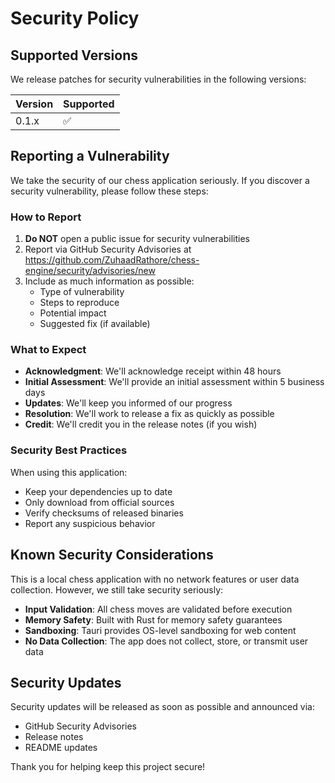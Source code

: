 # Security Policy

## Supported Versions

We release patches for security vulnerabilities in the following versions:

| Version | Supported          |
| ------- | ------------------ |
| 0.1.x   | :white_check_mark: |

## Reporting a Vulnerability

We take the security of our chess application seriously. If you discover a security vulnerability, please follow these steps:

### How to Report

1. **Do NOT** open a public issue for security vulnerabilities
2. Report via GitHub Security Advisories at https://github.com/ZuhaadRathore/chess-engine/security/advisories/new
3. Include as much information as possible:
   - Type of vulnerability
   - Steps to reproduce
   - Potential impact
   - Suggested fix (if available)

### What to Expect

- **Acknowledgment**: We'll acknowledge receipt within 48 hours
- **Initial Assessment**: We'll provide an initial assessment within 5 business days
- **Updates**: We'll keep you informed of our progress
- **Resolution**: We'll work to release a fix as quickly as possible
- **Credit**: We'll credit you in the release notes (if you wish)

### Security Best Practices

When using this application:

- Keep your dependencies up to date
- Only download from official sources
- Verify checksums of released binaries
- Report any suspicious behavior

## Known Security Considerations

This is a local chess application with no network features or user data collection. However, we still take security seriously:

- **Input Validation**: All chess moves are validated before execution
- **Memory Safety**: Built with Rust for memory safety guarantees
- **Sandboxing**: Tauri provides OS-level sandboxing for web content
- **No Data Collection**: The app does not collect, store, or transmit user data

## Security Updates

Security updates will be released as soon as possible and announced via:
- GitHub Security Advisories
- Release notes
- README updates

Thank you for helping keep this project secure!
